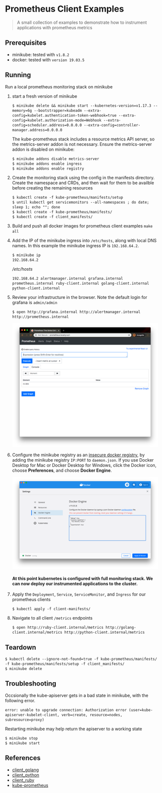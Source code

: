 # Prometheus Client Examples
> A small collection of examples to demonstrate how to instrument applications with prometheus metrics

Prerequisites
------
* minikube: tested with `v1.8.2`
* docker: tested with `version 19.03.5`


Running
------
Run a local prometheus monitoring stack on minikube

1. start a fresh version of minikube
    ```
    $ minikube delete && minikube start --kubernetes-version=v1.17.3 --memory=6g --bootstrapper=kubeadm --extra-config=kubelet.authentication-token-webhook=true --extra-config=kubelet.authorization-mode=Webhook --extra-config=scheduler.address=0.0.0.0 --extra-config=controller-manager.address=0.0.0.0
    ```

    The kube-prometheus stack includes a resource metrics API server, so the metrics-server addon is not necessary. Ensure the metrics-server addon is disabled on minikube:

   ```
   $ minikube addons disable metrics-server
   $ minikube addons enable ingress
   $ minikube addons enable registry
   ```


1. Create the monitoring stack using the config in the manifests directory.  Create the namespace and CRDs, and then wait for them to be availble before creating the remaining resources

    ```
    $ kubectl create -f kube-prometheus/manifests/setup
    $ until kubectl get servicemonitors --all-namespaces ; do date; sleep 1; echo ""; done
    $ kubectl create -f kube-prometheus/manifests/
    $ kubectl create -f client_manifests/
    ```

1. Build and push all docker images for prometheus client examples `make all`

1. Add the IP of the minikube ingress into `/etc/hosts`, along with local DNS names. In this example the minikube ingress IP is `192.168.64.2`.

   ```
   $ minikube ip
   192.168.64.2
   ```

    _/etc/hosts_
    ```
    192.168.64.2 alertmanager.internal grafana.internal prometheus.internal ruby-client.internal golang-client.internal python-client.internal
    ```

1. Review your infrastructure in the browser. Note the default login for grafana is `admin/admin`

    ```
    $ open http://grafana.internal http://alertmanager.internal http://prometheus.internal
    ```

    ![](docs/prometheus.png)

1. Configure the minikube registry as an [insecure docker registry][6], by adding the minikube registry `IP:PORT` to `daemon.json`.  If you use Docker Desktop for Mac or Docker Desktop for Windows, click the Docker icon, choose **Preferences**, and choose **Docker Engine**.

    ![](docs/docker_registry.png)

    #### At this point kubernetes is configured with full monitoring stack. We can now deploy our instrumented applications to the cluster.

1. Apply the `Deployment`, `Service`, `ServiceMonitor`, and `Ingress` for our prometheus clients

    ```
    $ kubectl apply -f client-manifests/
    ```

1. Navigate to all client `/metrics` endpoints

    ```
    $ open http://ruby-client.internal/metrics http://golang-client.internal/metrics http://python-client.internal/metrics
    ```
## Teardown

```
$ kubectl delete --ignore-not-found=true -f kube-prometheus/manifests/ -f kube-prometheus/manifests/setup -f client_manifests/
$ minikube delete
```

## Troubleshooting

Occsionally the kube-apiserver gets in a bad state in minikube, with the following error.

```
error: unable to upgrade connection: Authorization error (user=kube-apiserver-kubelet-client, verb=create, resource=nodes, subresource=proxy)
```

Restarting minikube may help return the apiserver to a working state

```
$ minikube stop
$ minikube start
```

## References
* [client_golang][1]
* [client_python][2]
* [client_ruby][3]
* [kube-prometheus][5]


[1]: https://github.com/prometheus/client_golang
[2]: https://github.com/prometheus/client_python
[3]: https://github.com/prometheus/client_ruby
[4]: https://github.com/coreos/prometheus-operator
[5]: https://github.com/coreos/kube-prometheus
[6]: https://docs.docker.com/registry/insecure/